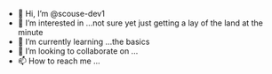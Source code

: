 - 👋 Hi, I’m @scouse-dev1
- 👀 I’m interested in ...not sure yet just getting a lay of the land at the minute
- 🌱 I’m currently learning ...the basics 
- 💞️ I’m looking to collaborate on ...
- 📫 How to reach me ...

<!---
scouse-dev1/scouse-dev1 is a ✨ special ✨ repository because its `README.md` (this file) appears on your GitHub profile.
You can click the Preview link to take a look at your changes.
--->
